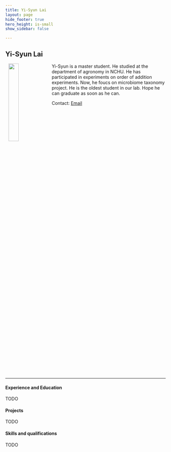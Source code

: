```yaml
---
title: Yi-Syun Lai
layout: page
hide_footer: true
hero_height: is-small
show_sidebar: false

---
```


## Yi-Syun Lai

<img src="{{site.url}}/alumni/yi_syun_lai.jpg" align="left" hspace="10" width="25%">

Yi-Syun is a master student. He studied at the department of agronomy in NCHU. He has participated in experiments on order of addition experiments. Now, he foucs on microbiome taxonomy project. He is the oldest student in our lab. Hope he can graduate as soon as he can.

Contact:
<i class="fas fa-at"></i> [Email](mailto:stupid60107@gmail.com)
<!--
<i class="fab fa-github"></i> [Github]()  
<i class="fab fa-linkedin"></i> [LinkedIn]()  
<i class="fab fa-google"></i> [Google Scholar]()  
 -->

<br clear="all">
<hr class="solid">

#### Experience and Education

TODO

#### Projects

TODO

#### Skills and qualifications

TODO
